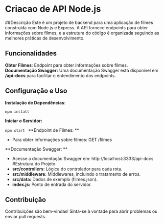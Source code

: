 # Criacao de API Node.js

##Descrição
Este é um projeto de backend para uma aplicação de filmes construída com Node.js e Express. A API fornece endpoints para obter informações sobre filmes, e a estrutura do código é organizada seguindo as melhores práticas de desenvolvimento.

## Funcionalidades
**Obter Filmes**: Endpoint para obter informações sobre filmes.
**Documentação Swagger:** Uma documentação Swagger está disponível em **/api-docs** para facilitar o entendimento dos endpoints.
## Configuração e Uso
**Instalação de Dependências:**

`npm install
`

**Iniciar o Servidor:**

`npm start
`
**Endpoint de Filmes:
**
* Para obter informações sobre filmes: GET /filmes

**Documentação Swagger:
**
* Acesse a documentação Swagger em: http://localhost:3333/api-docs
#Estrutura do Projeto
* **src/controllers:** Lógica do controlador para cada rota.
* **src/middleware:** Middlewares, incluindo o tratamento de erros.
* **src/data:** Dados de exemplo (filmes.json).
* **index.js:** Ponto de entrada do servidor.
## Contribuição
Contribuições são bem-vindas! Sinta-se à vontade para abrir problemas ou enviar pull requests.